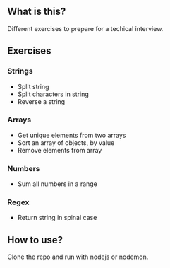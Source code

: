 ## What is this?

Different exercises to prepare for a techical interview.

## Exercises

### Strings

- Split string
- Split characters in string
- Reverse a string

### Arrays

- Get unique elements from two arrays
- Sort an array of objects, by value
- Remove elements from array

### Numbers

- Sum all numbers in a range

### Regex

- Return string in spinal case

## How to use?

Clone the repo and run with nodejs or nodemon.
